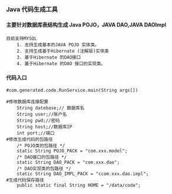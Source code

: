 ### Java 代码生成工具

#### 主要针对数据库表结构生成 Java POJO，JAVA DAO,JAVA DAOImpl 
	目前支持MYSQL
		1. 支持生成基本的JAVA POJO 实体类。
		2. 支持生成基于Hibernate (注解版)实体类
		3. 基于Hibernate 的DAO接口
		4. 基于Hibernate 的DAO 接口的实现类。


#### 代码入口
	#com.generated.code.RunService.main(String args[])
	
	#修改数据库连接配置
	    String datebase;// 数据库名
	    String user;//账户名
	    String pwd;//密码
	    String host;//数据库IP
	    int port;//端口
	#修改生成代码的包路径
		/* POJO类的包路径 */
	  	static String POJO_PACK = "com.xxx.model";
	  	/* DAO接口的包路径 */
	  	static String DAO_PACK = "com.xxx.dao";
	  	/* DAO实现类的包路径 */
	  	static String DAO_IMPL_PACK = "ccom.xxx.dao.impl";
	#生成代码保存路径
		public static final String HOME = "/data/code";
      
